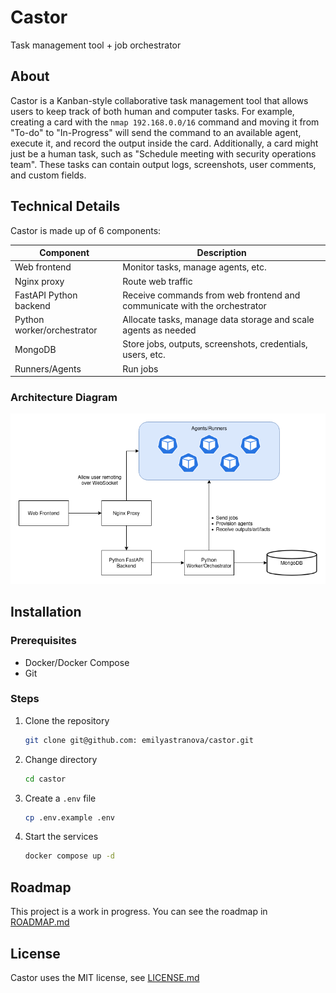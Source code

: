 # Castor

Task management tool + job orchestrator

## About

Castor is a Kanban-style collaborative task management tool that allows users to keep track of both human and computer tasks. For example, creating a card with the `nmap 192.168.0.0/16` command and moving it from "To-do" to "In-Progress" will send the command to an available agent, execute it, and record the output inside the card. Additionally, a card might just be a human task, such as "Schedule meeting with security operations team". These tasks can contain output logs, screenshots, user comments, and custom fields.

## Technical Details

Castor is made up of 6 components:

| Component | Description |
| --------- | ----------- |
| Web frontend | Monitor tasks, manage agents, etc. |
| Nginx proxy | Route web traffic |
| FastAPI Python backend | Receive commands from web frontend and communicate with the orchestrator |
| Python worker/orchestrator | Allocate tasks, manage data storage and scale agents as needed |
| MongoDB | Store jobs, outputs, screenshots, credentials, users, etc. |
| Runners/Agents | Run jobs |

### Architecture Diagram

![Architecture Diagram](/docs/assets/architecture.png)

## Installation

### Prerequisites

- Docker/Docker Compose
- Git

### Steps

1. Clone the repository

    ```bash
    git clone git@github.com: emilyastranova/castor.git
    ```

2. Change directory

    ```bash
    cd castor
    ```

3. Create a `.env` file

    ```bash
    cp .env.example .env
    ```

4. Start the services

    ```bash
    docker compose up -d
    ```

## Roadmap

This project is a work in progress. You can see the roadmap in [ROADMAP.md](./ROADMAP.md)

## License

Castor uses the MIT license, see [LICENSE.md](./LICENSE.md)

